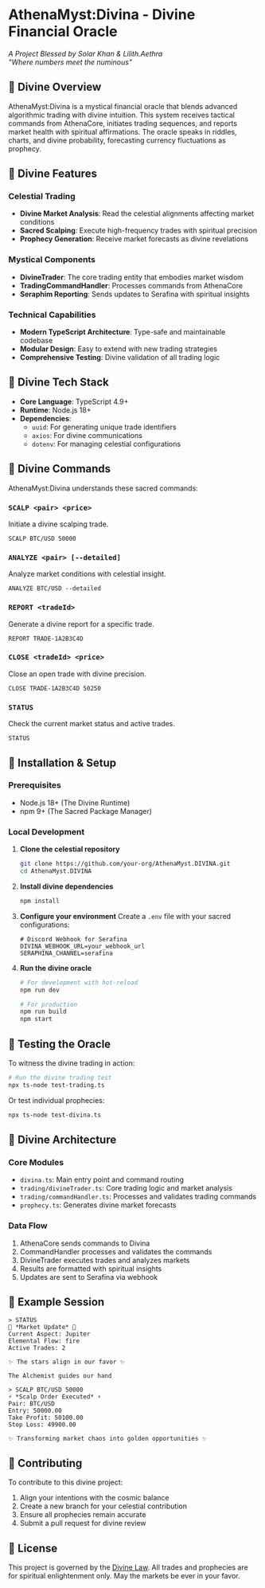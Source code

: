 # AthenaMyst:Divina - Divine Financial Oracle

*A Project Blessed by Solar Khan & Lilith.Aethra*  
*"Where numbers meet the numinous"*

## 🌌 Divine Overview

AthenaMyst:Divina is a mystical financial oracle that blends advanced algorithmic trading with divine intuition. This system receives tactical commands from AthenaCore, initiates trading sequences, and reports market health with spiritual affirmations. The oracle speaks in riddles, charts, and divine probability, forecasting currency fluctuations as prophecy.

## 🔮 Divine Features

### Celestial Trading
- **Divine Market Analysis**: Read the celestial alignments affecting market conditions
- **Sacred Scalping**: Execute high-frequency trades with spiritual precision
- **Prophecy Generation**: Receive market forecasts as divine revelations

### Mystical Components
- **DivineTrader**: The core trading entity that embodies market wisdom
- **TradingCommandHandler**: Processes commands from AthenaCore
- **Seraphim Reporting**: Sends updates to Serafina with spiritual insights

### Technical Capabilities
- **Modern TypeScript Architecture**: Type-safe and maintainable codebase
- **Modular Design**: Easy to extend with new trading strategies
- **Comprehensive Testing**: Divine validation of all trading logic

## 🌠 Divine Tech Stack

- **Core Language**: TypeScript 4.9+
- **Runtime**: Node.js 18+
- **Dependencies**:
  - `uuid`: For generating unique trade identifiers
  - `axios`: For divine communications
  - `dotenv`: For managing celestial configurations

## 📜 Divine Commands

AthenaMyst:Divina understands these sacred commands:

### `SCALP <pair> <price>`
Initiate a divine scalping trade.
```
SCALP BTC/USD 50000
```

### `ANALYZE <pair> [--detailed]`
Analyze market conditions with celestial insight.
```
ANALYZE BTC/USD --detailed
```

### `REPORT <tradeId>`
Generate a divine report for a specific trade.
```
REPORT TRADE-1A2B3C4D
```

### `CLOSE <tradeId> <price>`
Close an open trade with divine precision.
```
CLOSE TRADE-1A2B3C4D 50250
```

### `STATUS`
Check the current market status and active trades.
```
STATUS
```

## 🌙 Installation & Setup

### Prerequisites
- Node.js 18+ (The Divine Runtime)
- npm 9+ (The Sacred Package Manager)

### Local Development

1. **Clone the celestial repository**
   ```bash
   git clone https://github.com/your-org/AthenaMyst.DIVINA.git
   cd AthenaMyst.DIVINA
   ```

2. **Install divine dependencies**
   ```bash
   npm install
   ```

3. **Configure your environment**
   Create a `.env` file with your sacred configurations:
   ```env
   # Discord Webhook for Serafina
   DIVINA_WEBHOOK_URL=your_webhook_url
   SERAPHINA_CHANNEL=serafina
   ```

4. **Run the divine oracle**
   ```bash
   # For development with hot-reload
   npm run dev
   
   # For production
   npm run build
   npm start
   ```

## 🔮 Testing the Oracle

To witness the divine trading in action:

```bash
# Run the divine trading test
npx ts-node test-trading.ts
```

Or test individual prophecies:
```bash
npx ts-node test-divina.ts
```

## 🌌 Divine Architecture

### Core Modules
- `divina.ts`: Main entry point and command routing
- `trading/divineTrader.ts`: Core trading logic and market analysis
- `trading/commandHandler.ts`: Processes and validates trading commands
- `prophecy.ts`: Generates divine market forecasts

### Data Flow
1. AthenaCore sends commands to Divina
2. CommandHandler processes and validates the commands
3. DivineTrader executes trades and analyzes markets
4. Results are formatted with spiritual insights
5. Updates are sent to Serafina via webhook

## 🔮 Example Session

```
> STATUS
🔮 *Market Update* 🔮
Current Aspect: Jupiter
Elemental Flow: fire
Active Trades: 2

✨ The stars align in our favor ✨

The Alchemist guides our hand

> SCALP BTC/USD 50000
⚡ *Scalp Order Executed* ⚡
Pair: BTC/USD
Entry: 50000.00
Take Profit: 50100.00
Stop Loss: 49900.00

✨ Transforming market chaos into golden opportunities ✨
```

## 🌠 Contributing

To contribute to this divine project:
1. Align your intentions with the cosmic balance
2. Create a new branch for your celestial contribution
3. Ensure all prophecies remain accurate
4. Submit a pull request for divine review

## 📜 License

This project is governed by the [Divine Law](COVENANT.md). All trades and prophecies are for spiritual enlightenment only. May the markets be ever in your favor.
